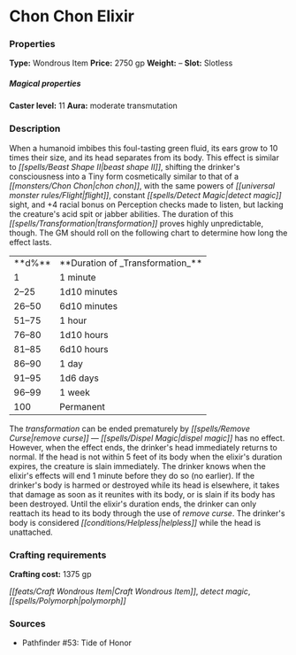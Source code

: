 ﻿---
Title: "Chon Chon Elixir"
Type: "Wondrous Item"
Price: "2750 gp"
Weight: "–"
Slot: "Slotless"
Caster level: "11"
Aura: "moderate transmutation"
Description: |
  "When a humanoid imbibes this foul-tasting green fluid, its ears grow to 10 times their size, and its head separates from its body. This effect is similar to _beast shape II_, shifting the drinker's consciousness into a Tiny form cosmetically similar to that of a chon chon, with the same powers of flight, constant _detect magic_ sight, and +4 racial bonus on Perception checks made to listen, but lacking the creature's acid spit or jabber abilities. The duration of this transformation proves highly unpredictable, though. The GM should roll on the following chart to determine how long the effect lasts.
  <table><tbody><tr><td>**d%**</td><td>**Duration of Transformation**</td></tr><tr><td>1</td><td>1 minute</td></tr><tr><td>2–25</td><td>1d10 minutes</td></tr><tr><td>26–50</td><td>6d10 minutes</td></tr><tr><td>51–75</td><td>1 hour</td></tr><tr><td>76–80</td><td>1d10 hours</td></tr><tr><td>81–85</td><td>6d10 hours</td></tr><tr><td>86–90</td><td>1 day</td></tr><tr><td>91–95</td><td>1d6 days</td></tr><tr><td>96–99</td><td>1 week</td></tr><tr><td>100</td><td>Permanent</td></tr></tbody></table>
  The transformation can be ended prematurely by _remove curse_ — _dispel magic_ has no effect. However, when the effect ends, the drinker's head immediately returns to normal. If the head is not within 5 feet of its body when the elixir's duration expires, the creature is slain immediately. The drinker knows when the elixir's effects will end 1 minute before they do so (no earlier). If the drinker's body is harmed or destroyed while its head is elsewhere, it takes that damage as soon as it reunites with its body, or is slain if its body has been destroyed. Until the elixir's duration ends, the drinker can only reattach its head to its body through the use of _remove curse_. The drinker's body is considered helpless while the head is unattached."
Crafting cost: "1375 gp"
Sources: "['Pathfinder #53: Tide of Honor']"
---

# Chon Chon Elixir

### Properties

**Type:** Wondrous Item **Price:** 2750 gp **Weight:** – **Slot:** Slotless

##### Magical properties

**Caster level:** 11 **Aura:** moderate transmutation

### Description

When a humanoid imbibes this foul-tasting green fluid, its ears grow to 10 times their size, and its head separates from its body. This effect is similar to _[[spells/Beast Shape II|beast shape II]]_, shifting the drinker's consciousness into a Tiny form cosmetically similar to that of a _[[monsters/Chon Chon|chon chon]]_, with the same powers of _[[universal monster rules/Flight|flight]]_, constant _[[spells/Detect Magic|detect magic]]_ sight, and +4 racial bonus on Perception checks made to listen, but lacking the creature's acid spit or jabber abilities. The duration of this _[[spells/Transformation|transformation]]_ proves highly unpredictable, though. The GM should roll on the following chart to determine how long the effect lasts.

<table><tbody><tr><td> **d%**</td><td> **Duration of _Transformation_**</td></tr><tr><td>1</td><td>1 minute</td></tr><tr><td>2–25</td><td>1d10 minutes</td></tr><tr><td>26–50</td><td>6d10 minutes</td></tr><tr><td>51–75</td><td>1 hour</td></tr><tr><td>76–80</td><td>1d10 hours</td></tr><tr><td>81–85</td><td>6d10 hours</td></tr><tr><td>86–90</td><td>1 day</td></tr><tr><td>91–95</td><td>1d6 days</td></tr><tr><td>96–99</td><td>1 week</td></tr><tr><td>100</td><td>Permanent</td></tr></tbody></table>

The _transformation_ can be ended prematurely by _[[spells/Remove Curse|remove curse]]_ — _[[spells/Dispel Magic|dispel magic]]_ has no effect. However, when the effect ends, the drinker's head immediately returns to normal. If the head is not within 5 feet of its body when the elixir's duration expires, the creature is slain immediately. The drinker knows when the elixir's effects will end 1 minute before they do so (no earlier). If the drinker's body is harmed or destroyed while its head is elsewhere, it takes that damage as soon as it reunites with its body, or is slain if its body has been destroyed. Until the elixir's duration ends, the drinker can only reattach its head to its body through the use of _remove curse_. The drinker's body is considered _[[conditions/Helpless|helpless]]_ while the head is unattached.

### Crafting requirements

**Crafting cost:** 1375 gp

_[[feats/Craft Wondrous Item|Craft Wondrous Item]]_, _detect magic_, _[[spells/Polymorph|polymorph]]_

### Sources

* Pathfinder #53: Tide of Honor